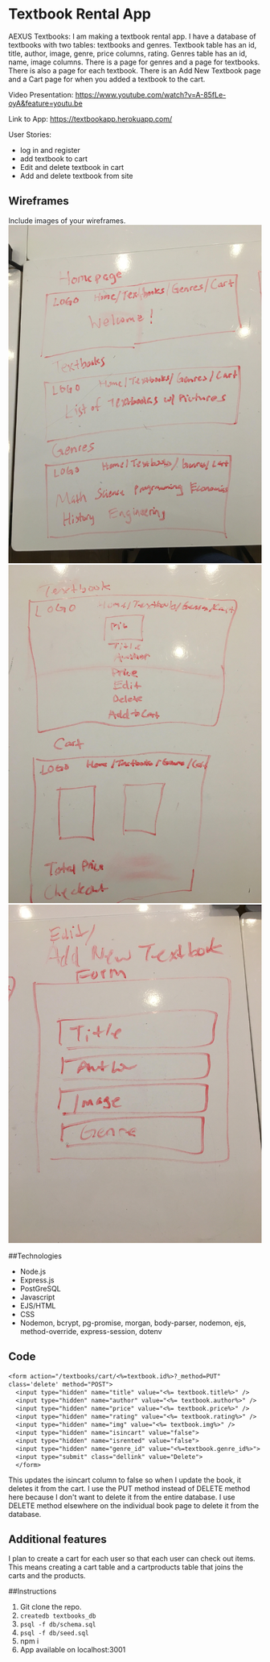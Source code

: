 # Textbook Rental App

AEXUS Textbooks:
I am making a textbook rental app. I have a database of textbooks with two tables: textbooks and genres. Textbook table has an id,
title, author, image, genre, price columns, rating. Genres table has an id, name, image columns. 
There is a page for genres and a page for textbooks. There is also a page for each textbook.
There is an Add New Textbook page and a Cart page for when you added a textbook to the cart.

Video Presentation:
https://www.youtube.com/watch?v=A-85fLe-oyA&feature=youtu.be

Link to App:
https://textbookapp.herokuapp.com/

User Stories:
- log in and register
- add textbook to cart
- Edit and delete textbook in cart
- Add and delete textbook from site

## Wireframes

Include images of your wireframes. 
![:image](https://github.com/xshirl/textbookapp/blob/master/images/wireframe1.jpg)
![:image](https://github.com/xshirl/textbookapp/blob/master/images/wireframe2.jpg)
![:image](https://github.com/xshirl/textbookapp/blob/master/images/wireframe3.jpg)

##Technologies
- Node.js
- Express.js
- PostGreSQL
- Javascript
- EJS/HTML
- CSS
- Nodemon, bcrypt, pg-promise, morgan, body-parser, nodemon, ejs, method-override,
express-session, dotenv

## Code
```
<form action="/textbooks/cart/<%=textbook.id%>?_method=PUT" class='delete' method="POST">
  <input type="hidden" name="title" value="<%= textbook.title%>" />
  <input type="hidden" name="author" value="<%= textbook.author%>" />
  <input type="hidden" name="price" value="<%= textbook.price%>" />
  <input type="hidden" name="rating" value="<%= textbook.rating%>" />
  <input type="hidden" name="img" value="<%= textbook.img%>" />
  <input type="hidden" name="isincart" value="false">
  <input type="hidden" name="isrented" value="false">
  <input type="hidden" name="genre_id" value="<%=textbook.genre_id%>">
  <input type="submit" class="dellink" value="Delete">
  </form>
```
This updates the isincart column to false so when I update the book, it deletes it
from the cart. I use the PUT method instead of DELETE method here because I
don't want to delete it from the entire database. I use DELETE method elsewhere
on the individual book page to delete it from the database. 

## Additional features
I plan to create a cart for each user so that each user can check out items. This
means creating a cart table and a cartproducts table that joins the carts and the
products. 

##Instructions
1. Git clone the repo.
2. ```createdb textbooks_db ```
3. ```psql -f db/schema.sql```
4. ```psql -f db/seed.sql```
5. npm i
6. App available on localhost:3001


